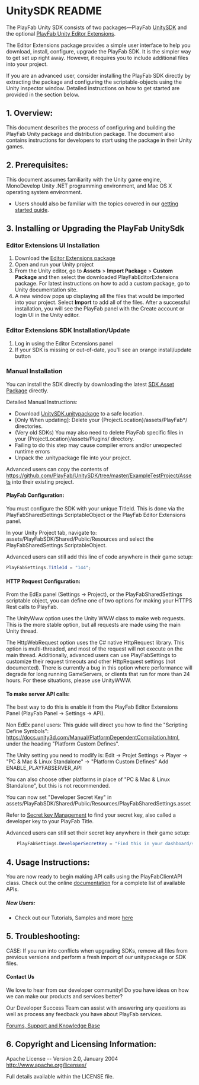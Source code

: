 # UnitySDK README

The PlayFab Unity SDK consists of two packages—PlayFab [UnitySDK](https://aka.ms/PlayFabUnitySdk) and the optional [PlayFab Unity Editor Extensions](https://aka.ms/PlayFabUnityEdEx).

The Editor Extensions package provides a simple user interface to help you download, install, configure, upgrade the PlayFab SDK. It is the simpler way to get set up right away. However, it requires you to include additional files into your project.

If you are an advanced user, consider installing the PlayFab SDK directly by extracting the package and configuring the scriptable-objects using the Unity inspector window. Detailed instructions on how to get started are provided in the section below.

## 1. Overview:

This document describes the process of configuring and building the PlayFab Unity package and distribution package. The document also contains instructions for developers to start using the package in their Unity games.

## 2. Prerequisites:

This document assumes familiarity with the Unity game engine, MonoDevelop Unity .NET programming environment, and Mac OS X operating system environment.

* Users should also be familiar with the topics covered in our [getting started guide](https://learn.microsoft.com/gaming/playfab/what-is-playfab).

## 3. Installing or Upgrading the PlayFab UnitySdk

### Editor Extensions UI Installation

1. Download the [Editor Extensions package](https://aka.ms/PlayFabUnityEdEx)
2. Open and run your Unity project
3. From the Unity editor, go to **Assets** > **Import Package** > **Custom Package** and then select the downloaded PlayFabEditorExtensions package. For latest instructions on how to add a custom package, go to Unity documentation site.
4. A new window pops up displaying all the files that would be imported into your project. Select **Import** to add all of the files.
After a successful installation, you will see the PlayFab panel with the Create account or login UI in the Unity editor.

### Editor Extensions SDK Installation/Update

1. Log in using the Editor Extensions panel
2. If your SDK is missing or out-of-date, you'll see an orange install/update button

### Manual Installation

You can install the SDK directly by downloading the latest [SDK Asset Package](https://aka.ms/PlayFabUnitySdk) directly.

Detailed Manual Instructions:
* Download [UnitySDK.unitypackage](https://aka.ms/PlayFabUnitySdk) to a safe location.
* [Only When updating]: Delete your {ProjectLocation}/assets/PlayFab*/ directories.
 * (Very old SDKs) You may also need to delete PlayFab specific files in your {ProjectLocation}/assets/Plugins/ directory.
 * Failing to do this step may cause compiler errors and/or unexpected runtime errors
* Unpack the .unitypackage file into your project.

Advanced users can copy the contents of https://github.com/PlayFab/UnitySDK/tree/master/ExampleTestProject/Assets into their existing project.

#### PlayFab Configuration:
You must configure the SDK with your unique TitleId.  This is done via the PlayFabSharedSettings ScriptableObject or the PlayFab Editor Extensions panel.

In your Unity Project tab, navigate to: assets/PlayFabSDK/Shared/Public/Resources and select the PlayFabSharedSettings ScriptableObject.

Advanced users can still add this line of code anywhere in their game setup:

```C#
PlayFabSettings.TitleId = "144";
```

#### HTTP Request Configuration:

From the EdEx panel (Settings -> Project), or the PlayFabSharedSettings scriptable object, you can define one of two options for making your HTTPS Rest calls to PlayFab.

The UnityWww option uses the Unity WWW class to make web requests. This is the more stable option, but all requests are made using the main Unity thread.

The HttpWebRequest option uses the C# native HttpRequest library. This option is multi-threaded, and most of the request will not execute on the main thread. Additionally, advanced users can use PlayFabSettings to customize their request timeouts and other HttpRequest settings (not documented). There is currently a bug in this option where performance will degrade for long running GameServers, or clients that run for more than 24 hours. For these situations, please use UnityWWW.

#### To make server API calls:

The best way to do this is enable it from the PlayFab Editor Extensions Panel (PlayFab Panel -> Settings -> API).

Non EdEx panel users: This guide will direct you how to find the "Scripting Define Symbols": https://docs.unity3d.com/Manual/PlatformDependentCompilation.html, under the heading "Platform Custom Defines".

The Unity setting you need to modify is:
Edit -> Projet Settings -> Player -> "PC & Mac & Linux Standalone" -> "Platform Custom Defines"
Add ENABLE_PLAYFABSERVER_API

You can also choose other platforms in place of "PC & Mac & Linux Standalone", but this is not recommended.

You can now set "Developer Secret Key" in assets/PlayFabSDK/Shared/Public/Resources/PlayFabSharedSettings.asset

Refer to [Secret key Management](https://docs.microsoft.com/gaming/playfab/gamemanager/secret-key-management) to find your secret key, also called a developer key to your PlayFab Title.


Advanced users can still set their secret key anywhere in their game setup:

```C#
    PlayFabSettings.DeveloperSecretKey = "Find this in your dashboard/settings https://developer.playfab.com/title/properties/{your title Id}"; //your Developer Secret goes here.
```

## 4. Usage Instructions:

You are now ready to begin making API calls using the PlayFabClientAPI class. Check out the online [documentation](https://learn.microsoft.com/rest/api/playfab/client/?view=playfab-rest) for a complete list of available APIs.

##### New Users:

* Check out our Tutorials, Samples and more [here](https://learn.microsoft.com/gaming/playfab/resources/playfab-samples)

## 5. Troubleshooting:

CASE: If you run into conflicts when upgrading SDKs, remove all files from previous versions and perform a fresh import of our unitypackage or SDK files. 

#### Contact Us
We love to hear from our developer community! 
Do you have ideas on how we can make our products and services better? 

Our Developer Success Team can assist with answering any questions as well as process any feedback you have about PlayFab services.

[Forums, Support and Knowledge Base](https://community.playfab.com/index.html)

## 6. Copyright and Licensing Information:

  Apache License -- 
  Version 2.0, January 2004
  http://www.apache.org/licenses/

  Full details available within the LICENSE file.
